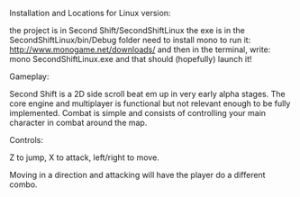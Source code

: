Installation and Locations for Linux version:

the project is in Second Shift/SecondShiftLinux
the exe is in the SecondShiftLinux/bin/Debug folder
need to install mono to run it: http://www.monogame.net/downloads/
and then in the terminal, write: mono SecondShiftLinux.exe
and that should (hopefully) launch it!



Gameplay:

Second Shift is a 2D side scroll beat em up in very early alpha stages. The core engine and multiplayer is functional but not relevant enough to be fully implemented.
Combat is simple and consists of controlling your main character in combat around the map. 


Controls:

Z to jump, X to attack, left/right to move.

Moving in a direction and attacking will have the player do a different combo.


